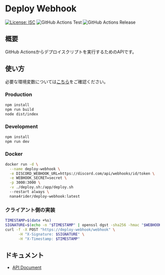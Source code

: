 # Deploy Webhook

[![License: ISC](https://img.shields.io/github/license/nana4rider/deploy-webhook)](LICENSE)
![GitHub Actions Test](https://github.com/nana4rider/deploy-webhook/actions/workflows/test.yml/badge.svg)
![GitHub Actions Release](https://github.com/nana4rider/deploy-webhook/actions/workflows/release.yml/badge.svg)

## 概要

GitHub Actionsからデプロイスクリプトを実行するためのAPIです。

## 使い方

必要な環境変数については[こちら](https://github.com/nana4rider/deploy-webhook/blob/main/src/env.ts)をご確認ください。

### Production

```sh
npm install
npm run build
node dist/index
```

### Development

```sh
npm install
npm run dev
```

### Docker

```sh
docker run -d \
  --name deploy-webhook \
  -e DISCORD_WEBHOOK_URL=https://discord.com/api/webhooks/id/token \
  -e WEBHOOK_SECRET=secret \
  -p 3000:3000 \
  -v ./deploy.sh:/app/deploy.sh
  --restart always \
  nana4rider/deploy-webhook:latest
```

### クライアント側の実装

```sh
TIMESTAMP=$(date +%s)
SIGNATURE=$(echo -n "$TIMESTAMP" | openssl dgst -sha256 -hmac "$WEBHOOK_SECRET" | awk '{print $2}')
curl -f -X POST "https://deploy-webhook/webhook" \
      -H "X-Signature: $SIGNATURE" \
      -H "X-Timestamp: $TIMESTAMP"
```

## ドキュメント

- [API Document](https://nana4rider.github.io/openapi-ui/?deploy-webhook)
